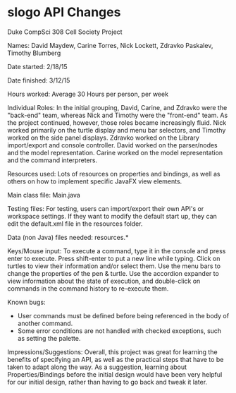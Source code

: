 # slogo API Changes
Duke CompSci 308 Cell Society Project

Names:
David Maydew, Carine Torres, Nick Lockett, Zdravko Paskalev, Timothy Blumberg

Date started:
2/18/15

Date finished:
3/12/15

Hours worked:
Average 30 Hours per person, per week

Individual Roles:
In the initial grouping, David, Carine, and Zdravko were the "back-end" team, whereas Nick and Timothy were the "front-end" team. As the project continued, however, those roles became increasingly fluid. Nick worked primarily on the turtle display and menu bar selectors, and Timothy worked on the side panel displays. Zdravko worked on the Library import/export and console controller. David worked on the parser/nodes and the model representation. Carine worked on the model representation and the command interpreters.

Resources used:
Lots of resources on properties and bindings, as well as others on how to implement specific JavaFX view elements.

Main class file:
Main.java

Testing files:
For testing, users can import/export their own API's or workspace settings. If they want to modify the default start up, they can edit the default.xml file in the resources folder.

Data (non Java) files needed:
resources.*

Keys/Mouse input:
To execute a command, type it in the console and press enter to execute. Press shift-enter to put a new line while typing. Click on turtles to view their information and/or select them. Use the menu bars to change the properties of the pen & turtle. Use the accordion expander to view information about the state of execution, and double-click on commands in the command history to re-execute them.

Known bugs:
* User commands must be defined before being referenced in the body of another command. 
* Some error conditions are not handled with checked exceptions, such as setting the palette.

Impressions/Suggestions:
Overall, this project was great for learning the benefits of specifying an API, as well as the practical steps that have to be taken to adapt along the way. As a suggestion, learning about Properties/Bindings before the initial design would have been very helpful for our initial design, rather than having to go back and tweak it later. 
